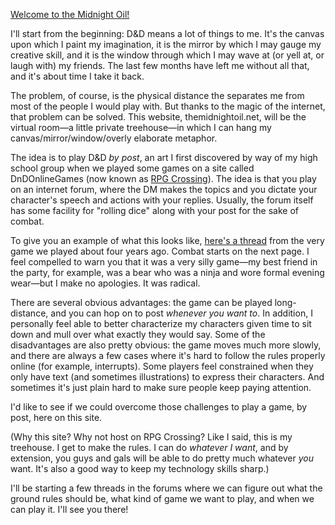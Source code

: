 [Welcome to the Midnight Oil!](http://zombo.com/)

I'll start from the beginning: D&D means a lot of things to me.  It's the canvas upon which I paint my imagination, it is the mirror by which I may gauge my creative skill, and it is the window through which I may wave at (or yell at, or laugh with) my friends.  The last few months have left me without all that, and it's about time I take it back.

The problem, of course, is the physical distance the separates me from most of the people I would play with.  But thanks to the magic of the internet, that problem can be solved.  This website, themidnightoil.net, will be the virtual room—a little private treehouse—in which I can hang my canvas/mirror/window/overly elaborate metaphor.

The idea is to play D&D *by post*, an art I first discovered by way of my high school group when we played some games on a site called DnDOnlineGames (now known as [RPG Crossing](http://www.rpgcrossing.com/)).  The idea is that you play on an internet forum, where the DM makes the topics and you dictate your character's speech and actions with your replies.  Usually, the forum itself has some facility for "rolling dice" along with your post for the sake of combat.

To give you an example of what this looks like, [here's a thread](http://www.rpgcrossing.com/showthread.php?t=68196&page=11) from the very game we played about four years ago.  Combat starts on the next page.  I feel compelled to warn you that it was a very silly game—my best friend in the party, for example, was a bear who was a ninja and wore formal evening wear—but I make no apologies.  It was radical.

There are several obvious advantages: the game can be played long-distance, and you can hop on to post *whenever you want to*.  In addition, I personally feel able to better characterize my characters given time to sit down and mull over what exactly they would say.  Some of the disadvantages are also pretty obvious: the game moves much more slowly, and there are always a few cases where it's hard to follow the rules properly online (for example, interrupts).  Some players feel constrained when they only have text (and sometimes illustrations) to express their characters.  And sometimes it's just plain hard to make sure people keep paying attention.

I'd like to see if we could overcome those challenges to play a game, by post, here on this site.

(Why this site?  Why not host on RPG Crossing?  Like I said, this is my treehouse.  I get to make the rules.  I can do *whatever I want*, and by extension, you guys  and gals will be able to do pretty much whatever *you* want.  It's also a good way to keep my technology skills sharp.)

I'll be starting a few threads in the forums where we can figure out what the ground rules should be, what kind of game we want to play, and when we can play it.  I'll see you there!
